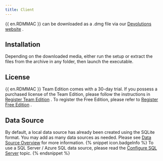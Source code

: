 ```yaml
---
title: Client
---
```

{{ en.RDMMAC }} can be downloaded as a .dmg file via our [Devolutions website](https://devolutions.net/remote-desktop-manager/home/download) . 

## Installation 

Depending on the downloaded media, either run the setup or extract the files from the archive in any folder, then launch the executable. 

## License 

{{ en.RDMMAC }} Team Edition comes with a 30-day trial. If you possess a purchased license of the Team Edition, please follow the instructions in [Register Team Edition](/rdm/mac/installation/client/registration/team-edition/) . To register the Free Edition, please refer to [Register Free Edition](/rdm/mac/installation/client/registration/trial-request/) . 

## Data Source 

By default, a local data source has already been created using the SQLite format. You may add as many data sources as needed. Please see [Data Source Overview](rdm/mac/data-sources/) for more information. 
{% snippet icon.badgeInfo %} 
To use a SQL Server / Azure SQL data source, please read the [Configure SQL Server](/rdm/mac/installation/configure-sql-server/) topic. 
{% endsnippet %}
 